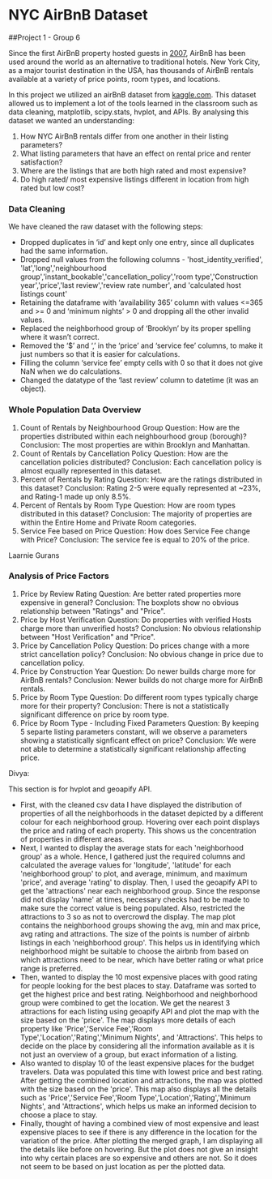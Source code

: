 # NYC AirBnB Dataset
##Project 1 - Group 6

Since the first AirBnB property hosted guests in [2007](https://news.airbnb.com/about-us/#:~:text=Airbnb%20was%20born%20in%202007,every%20country%20across%20the%20globe.), AirBnB has been used around the world as an alternative to traditional hotels.  New York City, as a major tourist destination in the USA, has thousands of AirBnB rentals available at a variety of price points, room types, and locations.  

In this project we utilized an airBnB dataset from [kaggle.com](https://www.kaggle.com/datasets/arianazmoudeh/airbnbopendata). This dataset allowed us to implement a lot of the tools learned in the classroom such as data cleaning, matplotlib, scipy.stats, hvplot, and APIs.
By analysing this dataset we wanted an understanding:
  1. How NYC AirBnB rentals differ from one another in their listing parameters? 
  2. What listing parameters that have an effect on rental price and renter satisfaction?
  3. Where are the listings that are both high rated and most expensive?
  4. Do high rated/ most expensive listings different in location from high rated but low cost?
     
### Data Cleaning
We have cleaned the raw dataset with the following steps:

- Dropped duplicates in ‘id’ and kept only one entry, since all duplicates had the same information.
- Dropped null values from the following columns - 'host_identity_verified', 'lat','long','neighbourhood group','instant_bookable','cancellation_policy','room type','Construction year','price','last review','review rate number', and 'calculated host listings count'
- Retaining the dataframe with ‘availability 365’ column with values <=365 and >= 0 and ‘minimum nights’ > 0 and dropping all the other invalid values.
- Replaced the neighborhood group of ‘Brooklyn’ by its proper spelling where it wasn’t correct.
- Removed the ‘$’ and ‘,’ in the ‘price’ and ‘service fee’ columns, to make it just numbers so that it is easier for calculations.
- Filling the column ‘service fee’ empty cells with 0 so that it does not give NaN when we do calculations.
- Changed the datatype of the ‘last review’ column to datetime (it was an object).

### Whole Population Data Overview
1. Count of Rentals by Neighbourhood Group
  Question: How are the properties distributed within each neighbourhood group (borough)?
  Conclusion: The most properties are within Brooklyn and Manhattan.
2. Count of Rentals by Cancellation Policy
  Question: How are the cancellation policies distributed?
  Conclusion: Each cancellation policy is almost equally represented in this dataset.
3. Percent of Rentals by Rating
  Question: How are the ratings distributed in this dataset?
  Conclusion: Rating 2-5 were equally represented at ~23%, and Rating-1 made up only 8.5%.
4. Percent of Rentals by Room Type
  Question: How are room types distributed in this dataset?
  Conclusion: The majority of properties are within the Entire Home and Private Room categories.
5. Service Fee based on Price
  Question: How does Service Fee change with Price?
  Conclusion: The service fee is equal to 20% of the price.

Laarnie 
Gurans

### Analysis of Price Factors
1. Price by Review Rating
   Question: Are better rated properties more expensive in general?
   Conclusion: The boxplots show no obvious relationship between "Ratings" and "Price".
2. Price by Host Verification
  Question: Do properties with verified Hosts charge more than unverified hosts?
  Conclusion: No obvious relationship between "Host Verification" and "Price".
3. Price by Cancellation Policy
  Question: Do prices change with a more strict cancellation policy?
  Conclusion: No obvious change in price due to cancellation policy.
4. Price by Construction Year
  Question: Do newer builds charge more for AirBnB rentals?
  Conclusion: Newer builds do not charge more for AirBnB rentals.
5. Price by Room Type
  Question: Do different room types typically charge more for their property?
  Conclusion: There is not a statistically significant difference on price by room type.
6. Price by Room Type - Including Fixed Parameters
  Question: By keeping 5 separte listing parameters constant, will we observe a parameters showing a statistically signficant effect on price?
  Conclusion: We were not able to determine a statistically significant relationship affecting price.

Divya:

This section is for hvplot and geoapify API.
- First, with the cleaned csv data I have displayed the distribution of properties of all the neighborhoods in the dataset depicted by a different colour for each neighborhood group. Hovering over each point displays the price and rating of each property. This shows us the concentration of properties in different areas.
- Next, I wanted to display the average stats for each 'neighborhood group' as a whole. Hence, I gathered just the required columns and calculated the average values for 'longitude', 'latitude' for each 'neighborhood group' to plot, and average, minimum, and maximum 'price', and average 'rating' to display. Then, I used the geoapify API to get the 'attractions' near each neighborhood group. Since the response did not display 'name' at times, necessary checks had to be made to make sure the correct value is being populated. Also, restricted the attractions to 3 so as not to overcrowd the display. The map plot contains the neighborhood groups showing the avg, min and max price, avg rating and attractions. The size of the points is number of airbnb listings in each 'neighborhood group'. This helps us in identifying which neighborhood might be suitable to choose the airbnb from based on which attractions need to be near, which have better rating or what price range is preferred.
- Then, wanted to display the 10 most expensive places with good rating for people looking for the best places to stay. Dataframe was sorted to get the highest price and best rating. Neighborhood and neighborhood group were combined to get the location. We get the nearest 3 attractions for each listing using geoapify API and plot the map with the size based on the 'price'. The map displays more details of each property like 'Price','Service Fee','Room Type','Location','Rating','Minimum Nights', and 'Attractions'. This helps to decide on the place by considering all the information available as it is not just an overview of a group, but exact information of a listing.
- Also wanted to display 10 of the least expensive places for the budget travelers. Data was populated this time with lowest price and best rating. After getting the combined location and attractions, the map was plotted with the size based on the 'price'. This map also displays all the details such as 'Price','Service Fee','Room Type','Location','Rating','Minimum Nights', and 'Attractions', which helps us make an informed decision to choose a place to stay.
- Finally, thought of having a combined view of most expensive and least expensive places to see if there is any difference in the location for the variation of the price. After plotting the merged graph, I am displaying all the details like before on hovering. But the plot does not give an insight into why certain places are so expensive and others are not. So it does not seem to be based on just location as per the plotted data.
